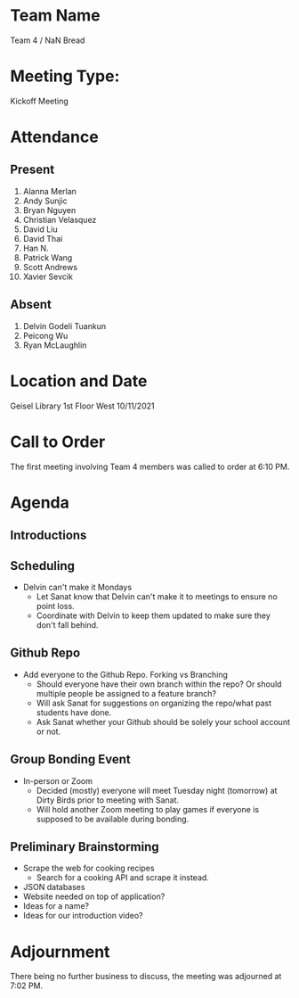 # Team Name
Team 4 / NaN Bread

# Meeting Type:
Kickoff Meeting

# Attendance
## Present
1. Alanna Merlan
2. Andy Sunjic
3. Bryan Nguyen
4. Christian Velasquez
5. David Liu
6. David Thai
7. Han N.
8. Patrick Wang
9. Scott Andrews
10. Xavier Sevcik
## Absent
1. Delvin Godeli Tuankun
2. Peicong Wu
3. Ryan McLaughlin

# Location and Date
Geisel Library 1st Floor West 10/11/2021

# Call to Order
The first meeting involving Team 4 members was called to order at 6:10 PM.

# Agenda
## Introductions
## Scheduling
* Delvin can't make it Mondays
  * Let Sanat know that Delvin can't make it to meetings to ensure no point loss.
  * Coordinate with Delvin to keep them updated to make sure they don't fall behind.

## Github Repo
* Add everyone to the Github Repo. Forking vs Branching
  * Should everyone have their own branch within the repo? Or should multiple people be assigned to a feature branch? 
  * Will ask Sanat for suggestions on organizing the repo/what past students have done.
  * Ask Sanat whether your Github should be solely your school account or not.

## Group Bonding Event
* In-person or Zoom
  * Decided (mostly) everyone will meet Tuesday night (tomorrow) at Dirty Birds prior to meeting with Sanat.
  * Will hold another Zoom meeting to play games if everyone is supposed to be available during bonding.

## Preliminary Brainstorming
* Scrape the web for cooking recipes
  * Search for a cooking API and scrape it instead.
* JSON databases
* Website needed on top of application?
* Ideas for a name?
* Ideas for our introduction video?

# Adjournment
There being no further business to discuss, the meeting was adjourned at 7:02 PM.


